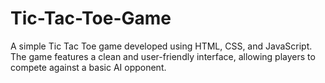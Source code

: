 # Tic-Tac-Toe-Game
A simple Tic Tac Toe game developed using HTML, CSS, and JavaScript. The game features a clean and user-friendly interface, allowing players to compete against a basic AI opponent.
